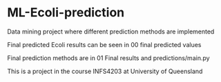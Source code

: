 # ML-Ecoli-prediction
Data mining project where different prediction methods are implemented

Final predicted Ecoli results can be seen in 00 final predicted values

Final prediction methods are in 01 Final results and predictions/main.py

This is a project in the course INFS4203 at University of Queensland
